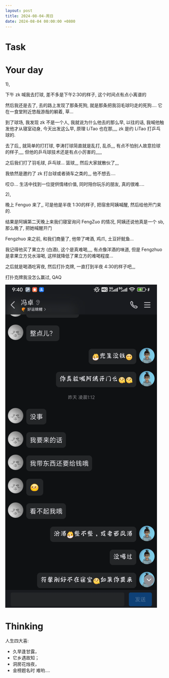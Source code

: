 ```yaml
---
layout: post
title: 2024-08-04-周日
date: 2024-08-04 00:00:00 +0800
---
```



# Task



# Your day

1), 

下午 zk 喊我去打球, 差不多是下午2:30的样子, 这个时间点有点小离谱的

然后我还是去了, 去的路上发现了那条死狗, 就是那条把我羽毛球叼走的死狗.... 它在一食堂附近悠哉游哉的躺着, 草...

到了球场, 我发现 zk 不是一个人, 我就说为什么他去的那么早, 以往的话, 我喊他触发他才从寝室动身, 今天出发这么早, 原理 LiTao 也在那,,,, zk 是约 LiTao 打乒乓球的.

去了后,, 就简单的打打球, 李涛打球简直就是乱打, 乱杀,,, 有点不怕别人故意捡球的样子,,,, 但他的乒乓球技术还是有点小厉害的,,,,,

之后我们打了羽毛球, 乒乓球... 篮球,,, 然后大家就散伙了,,,

我依然是邀约了 zk 打台球或者骑车之类的,,, 他不想去....

哎😔... 生活中找到一位提供情绪价值, 同时陪你玩乐的朋友, 真的很难....

2),

晚上 Fenguo 来了,, 可是他是半夜 1:30的样子, 把宿舍阿姨喊醒, 然后给他开门来的.

结果是阿姨第二天晚上来我们寝室询问 FengZuo 的情况, 阿姨还说他真是一个 sb, 那么晚了, 把她喊醒开门

Fengzhuo 来之前, 和我们商量了, 他带了啤酒, 鸡爪, 土豆奸鱿鱼...

我记得他买了果立方 (白酒), 这个是真难喝,,,, 有点像洋酒的味道, 但是 Fengzhuo 是拿果立方兑水溶喝, 这样就降低了果立方的难喝程度...

之后就是喝酒吃宵夜, 然后打扑克牌, 一直打到半夜 4:30的样子吧,,,

打扑克牌我没怎么赢过, QAQ



![](https://raw.githubusercontent.com/i1oveyou/2024-year/master/_posts/img/image-20240806094131402.png)


# Thinking



人生四大喜:

- 久旱逢甘露，
- 它乡遇故知；
- 洞房花烛夜，
- 金榜题名时
难哟....

